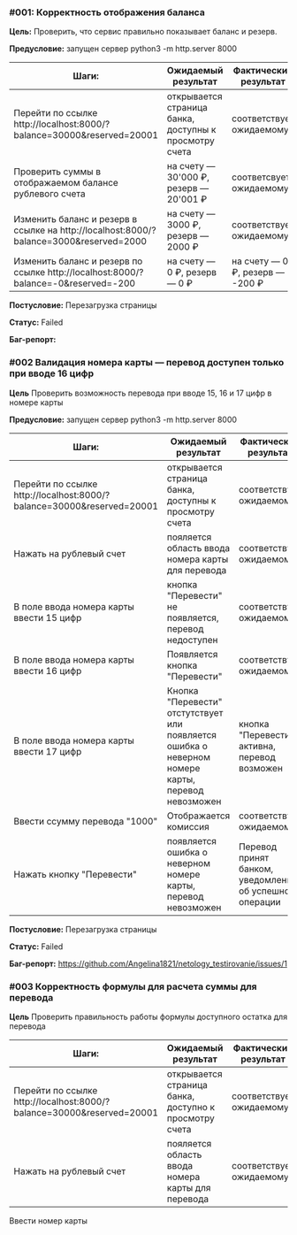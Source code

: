 ### #001: Корректность отображения баланса

**Цель:** Проверить, что сервис правильно показывает баланс и резерв.

**Предусловие:** запущен сервер python3 -m http.server 8000

**Шаги:**                     | **Ожидаемый результат**              | **Фактический результат**                 |
------------------------------|--------------------------------------|-------------------------------------------|
Перейти по ссылке http://localhost:8000/?balance=30000&reserved=20001 | открывается страница банка, доступны к просмотру счета   | соответствует ожидаемому |
Проверить суммы в отображаемом балансе рублевого счета | на счету — 30'000 ₽, резерв — 20'001 ₽ | соответсвует ожидаемому |
Изменить баланс и резерв в ссылке на http://localhost:8000/?balance=3000&reserved=2000 | на счету — 3000 ₽, резерв — 2000 ₽ | соответствует ожидаемому |
Изменить баланс и резерв по ссылке http://localhost:8000/?balance=-0&reserved=-200 | на счету — 0 ₽, резерв — 0 ₽ | на счету — 0 ₽, резерв — -200 ₽ |

**Постусловие:** Перезагрузка страницы

**Статус:** Failed 

**Баг-репорт:**



### #002 Валидация номера карты — перевод доступен только при вводе 16 цифр

**Цель** Проверить возможность перевода при вводе 15, 16 и 17 цифр в номере карты

**Предусловие:** запущен сервер python3 -m http.server 8000

**Шаги:**                     | **Ожидаемый результат**              | **Фактический результат**                 |
------------------------------|--------------------------------------|-------------------------------------------|
Перейти по ссылке http://localhost:8000/?balance=30000&reserved=20001 | открывается страница банка, доступны к просмотру счета   | соответствует ожидаемому |
Нажать на рублевый счет | пояляется область ввода номера карты для перевода   |    соответствует ожидаемому |
В поле ввода номера карты ввести 15 цифр | кнопка "Перевести" не появляется, перевод недоступен | соответствует ожидаемому |
В поле ввода номера карты ввести 16 цифр | Появляется кнопка "Перевести" | соответствует ожидаемому |
В поле ввода номера карты ввести 17 цифр | Кнопка "Перевести" отстутствует или появляется ошибка о неверном номере карты, перевод невозможен | кнопка "Перевести" активна, перевод возможен |
Ввести ссумму перевода "1000" | Отображается комиссия | соответствует ожидаемому |
Нажать кнопку "Перевести" | появляется ошибка о неверном номере карты, перевод невозможен | Перевод принят банком, уведомление об успешной операции |

**Постусловие:** Перезагрузка страницы

**Статус:** Failed

**Баг-репорт:**
https://github.com/Angelina1821/netology_testirovanie/issues/1


### #003 Корректность формулы для расчета суммы для перевода

**Цель** Проверить правильность работы формулы доступного остатка для перевода

**Шаги:**         | **Ожидаемый результат**    | **Фактический результат**  |
------------------|----------------------------|----------------------------|
Перейти по ссылке http://localhost:8000/?balance=30000&reserved=20001 |  открывается страница банка, доступно к просмотру счета   | соответствует ожидаемому |
Нажать на рублевый счет  |  пояляется область ввода номера карты для перевода   |    соответствует ожидаемому |
Ввести номер карты 
